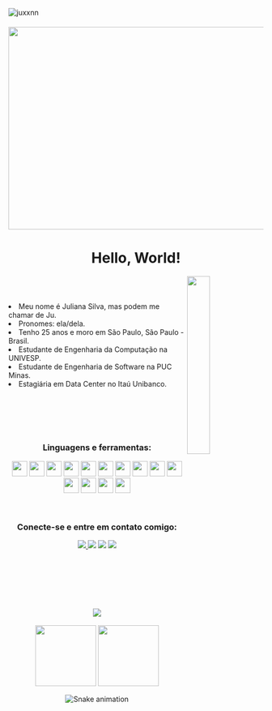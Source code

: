 <p align="left"> <img src="https://komarev.com/ghpvc/?username=juxxnn&label=Profile%20views&color=0e75b6&style=flat" alt="juxxnn" /> </p>

<h4 align="center">

<img height="400px" width="800px" src="https://i.pinimg.com/originals/7d/07/a2/7d07a255678962d30d8717dcf5dbd266.gif">
</h4>

<h1 align="center">Hello, World!</h1>
</h2>
<img src=https://assignmentstudio.net/wp-content/uploads/2021/02/giphy.gif" width="30%" height="30%" align="right">                                                 <br>
<br>                                                                                                                  
<br>                                                               
  
<li>Meu nome é Juliana Silva, mas podem me chamar de Ju.</li>
<li>Pronomes: ela/dela.</li>
<li>Tenho 25 anos e moro em São Paulo, São Paulo - Brasil.</li>
<li>Estudante de Engenharia da Computação na UNIVESP.</li>
<li>Estudante de Engenharia de Software na PUC Minas.</li>
<li>Estagiária em Data Center no Itaú Unibanco.</li>                                                                                                     

<br>
<br>                                                                                                                  
<br>
<br>
<br>
                                                                                                                  
</a> </p>
<h3 align="center">Linguagens e ferramentas:</h3>
<p align="center">
               
<div>
               
<p align="center">
<img height="30em" src="https://cdn.jsdelivr.net/gh/devicons/devicon/icons/github/github-original.svg" />               
<img height="30em" src="https://cdn.jsdelivr.net/gh/devicons/devicon/icons/git/git-original.svg" />
<img height="30em" src="https://cdn.jsdelivr.net/gh/devicons/devicon/icons/vscode/vscode-original-wordmark.svg" />
<img height="30em" src="https://cdn.jsdelivr.net/gh/devicons/devicon/icons/jupyter/jupyter-original-wordmark.svg" />                                                                                           
<img height="30em" src="https://cdn.jsdelivr.net/gh/devicons/devicon/icons/java/java-plain.svg" />
<img height="30em" src="https://cdn.jsdelivr.net/gh/devicons/devicon/icons/nodejs/nodejs-plain.svg" />                                                               <img height="30em" src="https://www.vectorlogo.zone/logos/getpostman/getpostman-icon.svg"/>                             
<img height="30em" src="https://cdn.jsdelivr.net/gh/devicons/devicon/icons/angularjs/angularjs-plain.svg" />
<img height="30em" src="https://cdn.jsdelivr.net/gh/devicons/devicon/icons/bootstrap/bootstrap-plain-wordmark.svg" />
<img height="30em" src="https://cdn.jsdelivr.net/gh/devicons/devicon/icons/css3/css3-plain-wordmark.svg" />
<img height="30em" src="https://cdn.jsdelivr.net/gh/devicons/devicon/icons/html5/html5-plain-wordmark.svg" />
<img height="30em" src="https://cdn.jsdelivr.net/gh/devicons/devicon/icons/javascript/javascript-plain.svg" />                                                       <img height="30em" src="https://cdn.jsdelivr.net/gh/devicons/devicon/icons/mysql/mysql-original-wordmark.svg" />
<img height="30em" src="https://cdn.jsdelivr.net/gh/devicons/devicon/icons/amazonwebservices/amazonwebservices-original-wordmark.svg" />
          
                
</p>               
</div> 

<br>

</a> </p>
<h3 align="center">Conecte-se e entre em contato comigo:</h3>
<p align="center">

<div> 
              
<p align="center">                 
  <a href="https://www.linkedin.com/in/julianatadeudasilva/" target="_blank"><img src="https://img.shields.io/badge/LinkedIn-0077B5?style=for-the-badge&logo=linkedin&logoColor=white"> </a>
  <a href="https://t.me/juxxnn" target="_blank"><img src="https://img.shields.io/badge/Telegram-2CA5E0?style=for-the-badge&logo=telegram&logoColor=white"></a>
  <a href="https://discord.gg/juxxnn#2841" target="_blank"><img src="https://img.shields.io/badge/Discord-7289DA?style=for-the-badge&logo=discord&logoColor=white"target="_blank"></a> 
  <a href="mailto:julianastankovic@gmail.com" target="_blank"><img src="https://img.shields.io/badge/Gmail-D14836?style=for-the-badge&logo=gmail&logoColor=white"></a>
  </p>
</div>

<br>
<br>
<br>
<br>
<br>
<br>

<div align="center"><img  src="https://github-profile-trophy.vercel.app/?username=juxxnn&theme=gruvbox&row=1&column=6&no-frame=true&no-bg=true" /></div>
<br>


<div align="center">
  <img height="120em" src="https://github-readme-stats.vercel.app/api?username=juxxnn&hide_title=true&hide_border=true&show_icons=trueline_height=21&text_color=000&icon_color=000&bg_color=0,ea6161,ffc64d,fffc4d,52fa5a&theme=graywhite" />
  <img height="120em" src="https://github-readme-stats.vercel.app/api/top-langs/?username=juxxnn&hide_title=true&hide_border=true&layout=compact&langs_count=6&text_color=000&icon_color=fff&bg_color=0,52fa5a,4dfcff,c64dff&theme=graywhite" />
</div>

                                                                                                           
</td>
<td valign="top">
                
 
 <div align="center">

  ![Snake animation](https://github.com/juxxnn/juxxnn/blob/output/github-contribution-grid-snake.svg)

</div>
